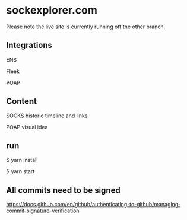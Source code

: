 # sockexplorer.com




Please note the live site is currently running off the other branch. 




## Integrations


ENS


Fleek


POAP


## Content


SOCKS historic timeline and links


POAP visual idea



## run


$ yarn install

$ yarn start



## All commits need to be signed


https://docs.github.com/en/github/authenticating-to-github/managing-commit-signature-verification
